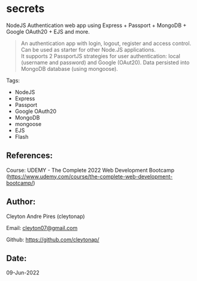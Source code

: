 # secrets
NodeJS Authentication web app using Express + Passport + MongoDB + Google OAuth20 + EJS and more.

> An authentication app with login, logout, register and access control. Can be used as starter for other Node.JS applications.  
> It supports 2 PassportJS strategies for user authentication: local (username and password) and Google (OAut20).
> Data persisted into MongoDB database (using mongoose).

Tags:
  - NodeJS
  - Express
  - Passport
  - Google OAuth20
  - MongoDB 
  - mongoose
  - EJS
  - Flash

## References:

Course: UDEMY - The Complete 2022 Web Development Bootcamp (https://www.udemy.com/course/the-complete-web-development-bootcamp/)

## Author: 
Cleyton Andre Pires (cleytonap)

Email: cleyton07@gmail.com

Github: https://github.com/cleytonap/

## Date:
09-Jun-2022
